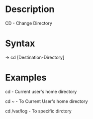 # Description

CD - Change Directory

# Syntax

-> cd [Destination-Directory]

# Examples

cd                  -  Current user's home directory

cd ~                -  To Current User's home directory

cd /var/log         -  To specific dirctory
